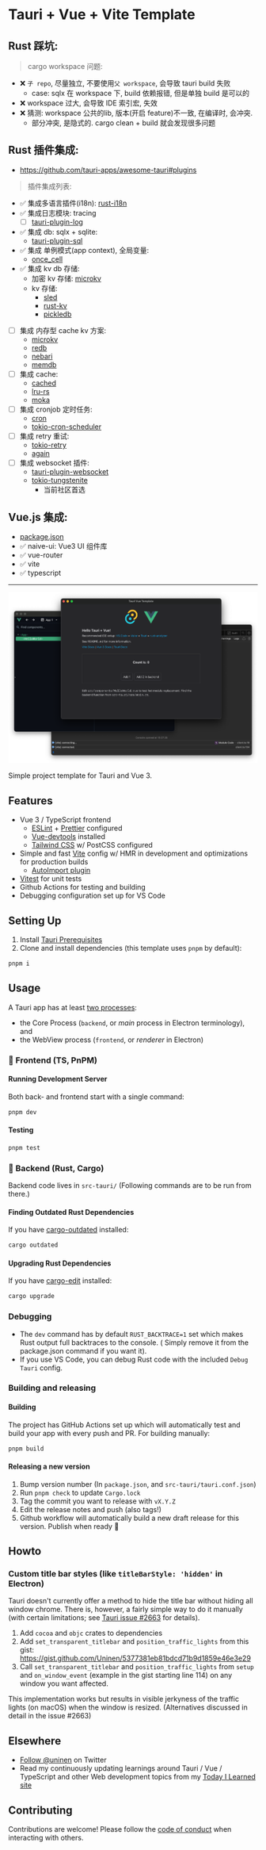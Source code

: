 # Tauri + Vue + Vite Template

## Rust 踩坑:

> cargo workspace 问题:

- ❌ `子 repo`, 尽量独立, 不要使用`父 workspace`, 会导致 tauri build 失败
    - case: sqlx 在 workspace 下, build 依赖报错, 但是单独 build 是可以的
- ❌ workspace 过大, 会导致 IDE 索引宏, 失效
- ❌ 猜测: workspace 公共的lib, 版本(开启 feature)不一致, 在编译时, 会冲突.
    - 部分冲突, 是隐式的. cargo clean + build 就会发现很多问题

## Rust 插件集成:

- https://github.com/tauri-apps/awesome-tauri#plugins

> 插件集成列表:

- ✅ 集成多语言插件(i18n): [rust-i18n](https://github.com/longbridgeapp/rust-i18n)
- ✅ 集成日志模块: tracing
    - [ ] [tauri-plugin-log](https://github.com/tauri-apps/tauri-plugin-log)
- ✅ 集成 db: sqlx + sqlite:
    - [tauri-plugin-sql](https://github.com/tauri-apps/tauri-plugin-sql)
- ✅ 集成 单例模式(app context), 全局变量:
    - [once_cell](https://github.com/matklad/once_cell)
- ✅ 集成 kv db 存储:
    - 加密 kv 存储: [microkv](https://github.com/ex0dus-0x/microkv)
    - kv 存储:
        - [sled](https://github.com/spacejam/sled)
        - [rust-kv](https://github.com/zshipko/rust-kv)
        - [pickledb](https://crates.io/crates/pickledb)
- [ ] 集成 内存型 cache kv 方案:
    - [microkv](https://github.com/ex0dus-0x/microkv)
    - [redb](https://github.com/cberner/redb)
    - [nebari](https://github.com/khonsulabs/nebari)
    - [memdb](https://github.com/yoshuawuyts/memdb)
- [ ] 集成 cache:
    - [cached](https://lib.rs/crates/cached)
    - [lru-rs](https://github.com/jeromefroe/lru-rs)
    - [moka](https://github.com/moka-rs/moka)
- [ ] 集成 cronjob 定时任务:
    - [cron](https://crates.io/crates/cron)
    - [tokio-cron-scheduler](https://crates.io/crates/tokio-cron-scheduler)
- [ ] 集成 retry 重试:
    - [tokio-retry](https://github.com/srijs/rust-tokio-retry)
    - [again](https://crates.io/crates/again)
- [ ] 集成 websocket 插件:
    - [tauri-plugin-websocket](https://github.com/tauri-apps/tauri-plugin-websocket)
    - [tokio-tungstenite](https://github.com/snapview/tokio-tungstenite)
        - 当前社区首选

## Vue.js 集成:

- [package.json](package.json)
- ✅ naive-ui: Vue3 UI 组件库
- ✅ vue-router
- ✅ vite
- ✅ typescript

---

![Screenshot](./public/screenshot.png)

Simple project template for Tauri and Vue 3.

## Features

- Vue 3 / TypeScript frontend
    - [ESLint](https://eslint.org/) + [Prettier](https://prettier.io/) configured
    - [Vue-devtools](https://devtools.vuejs.org/) installed
    - [Tailwind CSS](https://tailwindcss.com/) w/ PostCSS configured
- Simple and fast [Vite](https://vitejs.dev/) config w/ HMR in development and optimizations for production builds
    - [AutoImport plugin](https://github.com/antfu/unplugin-auto-import)
- [Vitest](https://vitest.dev/) for unit tests
- Github Actions for testing and building
- Debugging configuration set up for VS Code

## Setting Up

1. Install [Tauri Prerequisites](https://tauri.studio/v1/guides/getting-started/prerequisites)
2. Clone and install dependencies (this template uses `pnpm` by default):

```sh
pnpm i
```

## Usage

A Tauri app has at least [two processes](https://tauri.app/v1/guides/architecture/process-model):

- the Core Process (`backend`, or _main_ process in Electron terminology), and
- the WebView process (`frontend`, or _renderer_ in Electron)

### 🦢 Frontend (TS, PnPM)

#### Running Development Server

Both back- and frontend start with a single command:

```sh
pnpm dev
```

#### Testing

```sh
pnpm test
```

### 🦀 Backend (Rust, Cargo)

Backend code lives in `src-tauri/` (Following commands are to be run from there.)

#### Finding Outdated Rust Dependencies

If you have [cargo-outdated](https://github.com/kbknapp/cargo-outdated) installed:

```sh
cargo outdated
```

#### Upgrading Rust Dependencies

If you have [cargo-edit](https://github.com/killercup/cargo-edit) installed:

```sh
cargo upgrade
```

### Debugging

- The `dev` command has by default `RUST_BACKTRACE=1` set which makes Rust output full backtraces to the console. (
  Simply remove it from the package.json command if you want it).
- If you use VS Code, you can debug Rust code with the included `Debug Tauri` config.

### Building and releasing

#### Building

The project has GitHub Actions set up which will automatically test and build your app with every push and PR. For
building manually:

```sh
pnpm build
```

#### Releasing a new version

1. Bump version number (In `package.json`, and `src-tauri/tauri.conf.json`)
2. Run `pnpm check` to update `Cargo.lock`
3. Tag the commit you want to release with `vX.Y.Z`
4. Edit the release notes and push (also tags!)
5. Github workflow will automatically build a new draft release for this version. Publish when ready 🎉

## Howto

### Custom title bar styles (like `titleBarStyle: 'hidden'` in Electron)

Tauri doesn't currently offer a method to hide the title bar without hiding all window chrome. There is, however, a
fairly simple way to do it manually (with certain limitations;
see [Tauri issue #2663](https://github.com/tauri-apps/tauri/issues/2663) for details).

1. Add `cocoa` and `objc` crates to dependencies
2. Add `set_transparent_titlebar` and `position_traffic_lights` from this
   gist: https://gist.github.com/Uninen/5377381eb81bdcd71b9d1859e46e3e29
3. Call `set_transparent_titlebar` and `position_traffic_lights` from `setup` and `on_window_event` (example in the gist
   starting line 114) on any window you want affected.

This implementation works but results in visible jerkyness of the traffic lights (on macOS) when the window is
resized. (Alternatives discussed in detail in the issue #2663)

## Elsewhere

- [Follow @uninen](https://twitter.com/uninen) on Twitter
- Read my continuously updating learnings around Tauri / Vue / TypeScript and other Web development topics from
  my [Today I Learned site](https://til.unessa.net/)

## Contributing

Contributions are welcome! Please follow the [code of conduct](./CODE_OF_CONDUCT.md) when interacting with others.
